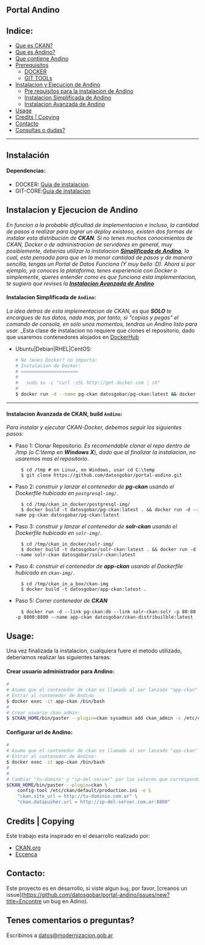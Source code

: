 Portal Andino
------------

Indice:
------
+ [Que es CKAN?](#que-es-ckan)
+ [Que es Andino?](que-es-andino)
+ [Que contiene Andino](#features)
+ [Prerequisitos](#prerequisitos)
    + [DOCKER](#docker)
    + [GIT TOOLs](#git-tools)
+ [Instalacion y Ejecucion de Andino](#instalación)
	+ [Pre requisitos para la instalacion de Andino](#prerequisitos)
    + [Instalacion Simplificada de Andino](#instalacion-simplificada-de-ckan)
    + [Instalacion Avanzada de Andino](#instalacion-avanzada-de-ckan)
+ [Usage](#usage)
+ [Credits | Copying](#credits--copying)
+ [Contacto](#contacto)	
+ [Consultas o dudas?](#comentarios-preguntas)


---

Instalación
-----------
#### Dependencias:
+ DOCKER: [Guia de instalacion](https://docs.docker.com/engine/installation).
+ GIT-CORE:[Guia de instalacion](https://desktop.github.com)

Instalacion y Ejecucion de Andino
-------------------------------
_En funcion a la probable dificultad de implementacion e incluso, la cantidad de pasos a realizar para lograr un deploy existoso, existen dos formas de instalar esta distribución de **CKAN**. Si no tenes muchos conocimientos de CKAN, Docker o de administracion de servidores en general, muy posiblemente, deberias utilizar la instalacion **[Simplificada  de Andino](#instalacion-simplificada-de-ckan)**, la cual, esta pensada para que en la menor cantidad de pasos y de manera sencilla, tengas un Portal de Datos Funciona (Y muy bello :D). Ahora si por ejemplo, ya conoces la plataforma, tenes experiencia con Docker o simplemente, queres entender como es que funciona esta implementacion, te sugiero que revises la **[Instalacion Avanzada de Andino](#instalacion-avanzada-de-ckan)**_


#### Instalacion Simplificada de `Andino`:

_La idea detras de esta implementacion de CKAN, es que **SOLO** te encargues de tus datos, nada mas, por tanto, si "copias y pegas" el comando de consola, en solo unos momentos, tendras un Andino listo para usar._
_Esta clase de instalacion no requiere que clones el repositorio, dado que usaremos contenedores alojados en [DockerHub](https://hub.docker.com/r/datosgobar)

+ Ubuntu|Debian|RHEL|CentOS:

	```bash
	# No tenes Docker? no importa:
	# Instalacion de Docker:
	# =====================
	#
	# 	sudo su -c "curl -sSL http://get.docker.com | sh"
	#
	$ docker run -d --name pg-ckan datosgobar/pg-ckan:latest && docker run -d --name solr-ckan datosgobar/solr-ckan:latest && docker run -d --name  app-ckan -p 80:80 -p 8800:8800 --link pg-ckan:db --link solr-ckan:solr datosgobar/app-ckan:latest
	```
---

#### Instalacion Avanzada de CKAN, build `Andino`:

_Para instalar y ejecutar CKAN-Docker, debemos seguir los siguientes pasos:_

+ Paso 1: Clonar Repositorio. 
_Es recomendable clonar el repo dentro de /tmp (o C:\temp en **Windows X**), dado que al finalizar la instalacion, no usaremos mas el repositorio_.
		
		$ cd /tmp # en Linux, en Windows, usar cd C:\temp
		$ git clone https://github.com/datosgobar/portal-andino.git

+ Paso 2: _construir y lanzar el contenedor de **pg-ckan** usando el Dockerfile hubicado en `postgresql-img/`._ 

		$ cd /tmp/ckan_in_docker/postgresql-img/
		$ docker build -t datosgobar/pg-ckan:latest . && docker run -d --name pg-ckan datosgobar/pg-ckan:latest


+ Paso 3: _construir y lanzar el contenedor de **solr-ckan** usando el Dockerfile hubicado en `solr-img/`._

		$ cd /tmp/ckan_in_docker/solr-img/ 
		$ docker build -t datosgobar/solr-ckan:latest . && docker run -d  --name solr-ckan datosgobar/solr-ckan:latest

+ Paso 4: _construir el contenedor de **app-ckan** usando el Dockerfile hubicado en `ckan-img/`._

		$ cd /tmp/ckan_in_a_box/ckan-img
		$ docker build -t datosgobar/app-ckan:latest .

+ Paso 5: _Correr contenedor  de **CKAN**_
		
		$ docker run -d --link pg-ckan:db --link solr-ckan:solr -p 80:80 -p 8800:8800 --name app-ckan datosgobar/ckan-distribuilble:latest

Usage:
-----
Una vez finalizada la instalacion, cualquiera fuere el metodo utilizado, deberiamos realizar las siguientes tareas:

#### Crear usuario administrador para Andino:
	
```bash		
#
# Asumo que el contenedor de ckan es llamado al ser lanzado "app-ckan"
# Entrar al contenedor de Andino
$ docker exec -it app-ckan /bin/bash
#
# Crear usuario ckan_admin:
$ $CKAN_HOME/bin/paster --plugin=ckan sysadmin add ckan_admin -c /etc/ckan/default/production.ini
```

#### Configurar url de Andino:
```bash
#
# Asumo que el contenedor de ckan es llamado al ser lanzado "app-ckan"
# Entrar al contenedor de Andino:
$ docker exec -it app-ckan /bin/bash
#
# 
# Cambiar "tu-domino" y "ip-del-server" por los valores que corresponda.
$CKAN_HOME/bin/paster --plugin=ckan \
	config-tool /etc/ckan/default/production.ini -e \
	"ckan.site_url = http://tu-dominio.com.ar" \
	"ckan.datapusher.url = http://ip-del-server.com.ar:8800"
```

Credits | Copying
---
Este trabajo esta inspirado en el desarrollo realizado por:

+ [CKAN.org](https://github.com/ckan/ckan/)
+ [Eccenca](https://github.com/eccenca/ckan-docker)

Contacto:
---
Este proyecto es en desarrollo, si viste algun `bug`, por favor, [creanos un issue](https://github.com/datosgobar/portal-andino/issues/new?title=Encontre un bug en Adino).

Tenes comentarios o preguntas?
---
Escribinos a [datos@modernizacion.gob.ar](mailto:datos@modernizacion.gob.ar)